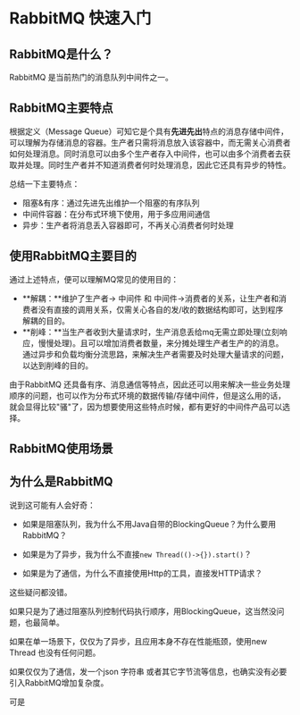 # RabbitMQ 快速入门


## RabbitMQ是什么？

RabbitMQ 是当前热门的消息队列中间件之一。

## RabbitMQ主要特点

根据定义（Message Queue）可知它是个具有**先进先出**特点的消息存储中间件，可以理解为存储消息的容器。生产者只需将消息放入该容器中，而无需关心消费者如何处理消息。同时消息可以由多个生产者存入中间件，也可以由多个消费者去获取并处理。同时生产者并不知道消费者何时处理消息，因此它还具有异步的特性。

总结一下主要特点：

- 阻塞&有序：通过先进先出维护一个阻塞的有序队列
- 中间件容器：在分布式环境下使用，用于多应用间通信
- 异步：生产者将消息丢入容器即可，不再关心消费者何时处理

## 使用RabbitMQ主要目的

通过上述特点，便可以理解MQ常见的使用目的：

- **解耦：**维护了生产者-> 中间件  和 中间件->消费者的关系，让生产者和消费者没有直接的调用关系，仅需关心各自的发/收的数据结构即可，达到程序解耦的目的。
- **削峰：**当生产者收到大量请求时，生产消息丢给mq无需立即处理(立刻响应，慢慢处理)。且可以增加消费者数量，来分摊处理生产者生产的的消息。通过异步和负载均衡分流思路，来解决生产者需要及时处理大量请求的问题，以达到削峰的目的。

由于RabbitMQ 还具备有序、消息通信等特点，因此还可以用来解决一些业务处理顺序的问题，也可以作为分布式环境的数据传输/存储中间件，但是这么用的话，就会显得比较"骚"了，因为想要使用这些特点时候，都有更好的中间件产品可以选择。



## RabbitMQ使用场景







## 为什么是RabbitMQ

说到这可能有人会好奇：

- 如果是阻塞队列，我为什么不用Java自带的BlockingQueue？为什么要用RabbitMQ？

- 如果是为了异步，我为什么不直接`new Thread(()->{}).start()`？

- 如果是为了通信，为什么不直接使用Http的工具，直接发HTTP请求？

这些疑问都没错。

如果只是为了通过阻塞队列控制代码执行顺序，用BlockingQueue，这当然没问题，也最简单。

如果在单一场景下，仅仅为了异步，且应用本身不存在性能瓶颈，使用new Thread 也没有任何问题。

如果仅仅为了通信，发一个json  字符串 或者其它字节流等信息，也确实没有必要引入RabbitMQ增加复杂度。



可是



